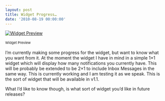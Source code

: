 ```yaml
---
layout: post
title: Widget Progress…
date: '2010-08-19 00:00:00'
---
```


<div class="mceTemp">
  <dl class="wp-caption alignright">
    <dt class="wp-caption-dt">
      <a href="http://i0.wp.com/178.239.161.90/~senabcou/wp-content/uploads/2010/08/device.png" rel="lightbox[44]"><img class="size-medium wp-image-45 " title="Widget Preview" src="http://i0.wp.com/178.239.161.90/~senabcou/wp-content/uploads/2010/08/device.png?resize=200%2C300" alt="Widget Preview" data-recalc-dims="1" /></a></p> <p>
        <span style="line-height:17px;font-size:11px;">Widget Preview</span>
      </p>
    </dt>
  </dl>
</div>

I&#8217;m currently making some progress for the widget, but want to know what you want from it. At the moment the widget I have in mind in a simple 1&#215;1 widget which will display how many notifications you currently have. This will be probably be extended to be 2&#215;1 to include Inbox Messages in the same way. This is currently working and I am testing it as we speak. This is the sort of widget that will be available in v1.1.

What I&#8217;d like to know though, is what sort of widget you&#8217;d like in future releases?